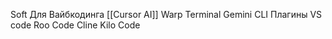 Soft Для Вайбкодинга
	[[Cursor AI]]
	Warp Terminal
	Gemini CLI
Плагины VS code
	 Roo Code
	 Cline
	 Kilo Code


